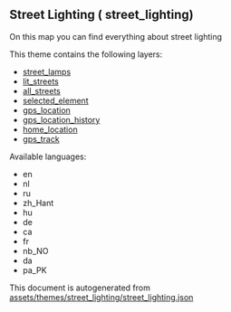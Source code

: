 

 Street Lighting ( street_lighting) 
------------------------------------



On this map you can find everything about street lighting

This theme contains the following layers:



  - [street_lamps](../Layers/street_lamps.md)
  - [lit_streets](../Layers/lit_streets.md)
  - [all_streets](../Layers/all_streets.md)
  - [selected_element](../Layers/selected_element.md)
  - [gps_location](../Layers/gps_location.md)
  - [gps_location_history](../Layers/gps_location_history.md)
  - [home_location](../Layers/home_location.md)
  - [gps_track](../Layers/gps_track.md)


Available languages:



  - en
  - nl
  - ru
  - zh_Hant
  - hu
  - de
  - ca
  - fr
  - nb_NO
  - da
  - pa_PK
 

This document is autogenerated from [assets/themes/street_lighting/street_lighting.json](https://github.com/pietervdvn/MapComplete/blob/develop/assets/themes/street_lighting/street_lighting.json)